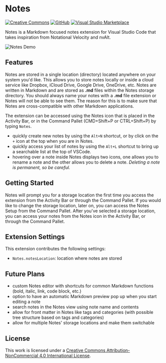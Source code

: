 # Notes

[![Creative Commons](https://flat.badgen.net/badge/license/CC-BY-NC-4.0/orange)](https://creativecommons.org/licenses/by-nc/4.0/)
[![GitHub](https://flat.badgen.net/github/release/dionmunk/vscode-notes/)](https://github.com/dionmunk/vscode-notes/releases)
[![Visual Studio Marketplace](https://vsmarketplacebadges.dev/installs/dionmunk.vscode-notes.png?style=flat-square)](https://marketplace.visualstudio.com/items?itemName=dionmunk.vscode-notes)

Notes is a Markdown focused notes extension for Visual Studio Code that takes inspiration from Notational Velocity and nvAlt.

![Notes Demo](/screenshots/screenshot.png?raw=true "Notes Demo")

## Features

Notes are stored in a single location (directory) located anywhere on your system you'd like. This allows you to store notes locally or inside a cloud service like Dropbox, iCloud Drive, Google Drive, OneDrive, etc. Notes are written in Markdown and are stored as **.md** files within the Notes storage directory. You should always name your notes with a **.md** file extension or Notes will not be able to see them. The reason for this is to make sure that Notes are cross-compatible with other Markdown applications.

The extension can be accessed using the Notes icon that is placed in the Activity Bar, or in the Command Pallet (CMD+Shift+P or CTRL+Shift+P) by typing `Notes`.

* quickly create new notes by using the `Alt+N` shortcut, or by click on the `+` icon at the top when you are in Notes.
* quickly access your list of notes by using the `Alt+L` shortcut to bring up a searchable list at the top of VSCode.
* hovering over a note inside Notes displays two icons, one allows you to rename a note and the other allows you to delete a note. *Deleting a note is permanent, so be careful.*

## Getting Started

Notes will prompt you for a storage location the first time you access the extension from the Activity Bar or through the Command Pallet. If you would like to change the storage location, later on, you can access the Notes Setup from the Command Pallet. After you've selected a storage location, you can access your notes from the Notes icon in the Activity Bar, or through the Command Pallet.

## Extension Settings

This extension contributes the following settings:

* `Notes.notesLocation`: location where notes are stored

## Future Plans

* custom Notes editor with shortcuts for common Markdown functions (bold, italic, link, code block, etc.)
* option to have an automatic Markdown preview pop up when you start editing a note
* search notes in the Notes view using note name and contents
* allow for front matter in Notes like tags and categories (with possible tree structure based on tags and categories)
* allow for multiple Notes' storage locations and make them switchable

## License

This work is licensed under a [Creative Commons Attribution-NonCommercial 4.0 International License](https://creativecommons.org/licenses/by-nc/4.0/).
